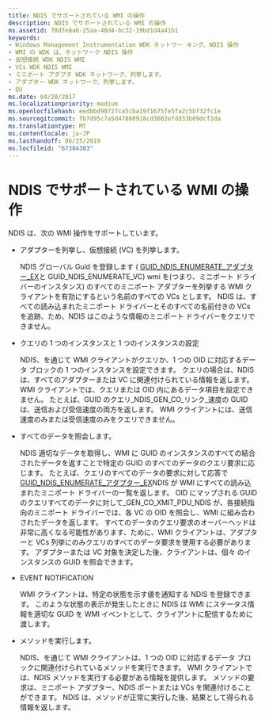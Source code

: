 ```yaml
---
title: NDIS でサポートされている WMI の操作
description: NDIS でサポートされている WMI の操作
ms.assetid: 78dfe8a6-25aa-40d4-bc32-19bd1d4a41b1
keywords:
- Windows Management Instrumentation WDK ネットワー キング、NDIS 操作
- WMI の WDK は、ネットワーク NDIS 操作
- 仮想接続 WDK NDIS WMI
- VCs WDK NDIS WMI
- ミニポート アダプタ WDK ネットワーク、列挙します。
- アダプター WDK ネットワーク、列挙します。
- QU
ms.date: 04/20/2017
ms.localizationpriority: medium
ms.openlocfilehash: eedbbd90727ca5cba19f1675fe5fa2c5bf32fc1e
ms.sourcegitcommit: fb7d95c7a5d47860918cd3602efdd33b69dcf2da
ms.translationtype: MT
ms.contentlocale: ja-JP
ms.lasthandoff: 06/25/2019
ms.locfileid: "67384383"
---
```

# <a name="ndis-supported-wmi-operations"></a>NDIS でサポートされている WMI の操作





NDIS は、次の WMI 操作をサポートしています。

-   アダプターを列挙し、仮想接続 (VC) を列挙します。

    NDIS グローバル Guid を登録します ( [GUID\_NDIS\_ENUMERATE\_アダプター\_EX](https://docs.microsoft.com/windows-hardware/drivers/network/guid-ndis-enumerate-adapters-ex)と GUID\_NDIS\_ENUMERATE\_VC) wmi を(つまり、ミニポート ドライバーのインスタンス) のすべてのミニポート アダプターを列挙する WMI クライアントを有効にするという名前のすべての VCs とします。 NDIS は、すべての読み込まれたミニポート ドライバーとそのすべての名前付きの VCs を追跡、ため、NDIS はこのような情報のミニポート ドライバーをクエリできません。

-   クエリの 1 つのインスタンスと 1 つのインスタンスの設定

    NDIS、を通じて WMI クライアントがクエリか、1 つの OID に対応するデータ ブロックの 1 つのインスタンスを設定できます。 クエリの場合は、NDIS は、すべてのアダプターまたは VC に関連付けられている情報を返します。 WMI クライアントでは、クエリまたは OID 内にあるデータ項目を設定できません。 たとえば、GUID のクエリ\_NDIS\_GEN\_CO\_リンク\_速度の GUID は、送信および受信速度の両方を返します。 WMI クライアントには、送信速度のみまたは受信速度のみをクエリできません。

-   すべてのデータを照会します。

    NDIS 適切なデータを取得し、WMI に GUID のインスタンスのすべての結合されたデータを返すことで特定の GUID のすべてのデータのクエリ要求に応じます。 たとえば、クエリのすべてのデータの要求に対して応答で[GUID\_NDIS\_ENUMERATE\_アダプター\_EX](https://docs.microsoft.com/windows-hardware/drivers/network/guid-ndis-enumerate-adapters-ex)NDIS が WMI にすべての読み込まれたミニポート ドライバーの一覧を返します。 OID にマップされる GUID のクエリすべてのデータに対して\_GEN\_CO\_XMIT\_PDU\_NDIS が、各接続指向のミニポート ドライバーでは、各 VC の OID を照会し、WMI に組み合わされたデータを返します。 すべてのデータのクエリ要求のオーバーヘッドは非常に高くなる可能性があります、ために、WMI クライアントは、アダプターと VCs 列挙にのみクエリのすべてのデータ要求を使用する必要があります。 アダプターまたは VC 対象を決定した後、クライアントは、個々 のインスタンスの GUID を照会できます。

-   EVENT NOTIFICATION

    WMI クライアントは、特定の状態を示す値を通知する NDIS を登録できます。 このような状態の表示が発生したときに NDIS は WMI にステータス情報を適切な GUID を WMI イベントとして、クライアントに配信するために渡します。

-   メソッドを実行します。

    NDIS、を通じて WMI クライアントは、1 つの OID に対応するデータ ブロックに関連付けられているメソッドを実行できます。 WMI クライアントでは、NDIS メソッドを実行する必要がある情報を提供します。 メソッドの要求は、ミニポート アダプター、NDIS ポートまたは VCs を関連付けることができます。 NDIS は、メソッドが正常に実行した後、結果として得られる情報を返します。

 

 





